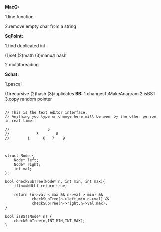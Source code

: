 **MacQ:**

1.line function

2.remove empty char from a string

**SqPoint:**

1.find duplicated int

\(1\)set \(2\)math \(3\)manual hash

2.multithreading

**Schat:**

1.pascal

\(1\)recursive \(2\)hash \(3\)duplicates
**BB:**
1.changesToMakeAnagram
2.isBST
3.copy random pointer

```

// This is the text editor interface. 
// Anything you type or change here will be seen by the other person in real time.

//                 5
//            3        8
//        1      6   7    9  



struct Node {
    Node* left;
    Node* right;
    int val;
};

bool checkSubTree(Node* n, int min, int max){
    if(n==NULL) return true;
    
    return (n->val < max && n->val > min) && 
            checkSubTree(n->left,min,n->val) &&
            checkSubTree(n->right,n->val,max);
}

bool isBST(Node* n) {
    checkSubTree(n,INT_MIN,INT_MAX);
}
```

